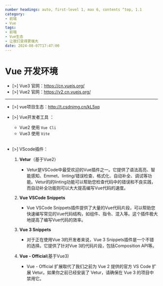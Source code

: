 ```yaml
---
number headings: auto, first-level 1, max 6, contents ^top, 1.1
category:
- 前端
- Vue
tags:
- 前端
- Vue生态
- 让我们变得更强大
date: 2024-08-07T17:47:00
---
```


# Vue 开发环境

- [>] Vue3 官网：https://cn.vuejs.org/
- [>] Vue2 官网：https://v2.cn.vuejs.org/
---
- [>] vue项目生态：http://t.csdnimg.cn/kL5xq
- [>] Vue开发者工具  ：
	- Vue2  使用 `Vue Cli`
	- Vue3 使用 `Vite`
	<br>
	
- [>] VScode插件：
	1. **Vetur**（基于Vue2）
		- Vetur是VSCode中最受欢迎的Vue插件之一。它提供了语法高亮、智能感知、Emmet、linting/错误检查、格式化、自动补全、调试等功能。Vetur的的linting功能可以帮助您检查代码中的错误和不良实践，而自动补全功能则可以大大提高编写Vue代码的速度。
	2. **Vue VSCode Snippets**
		- Vue VSCode Snippets插件提供了大量的Vue代码片段，可以帮助您快速编写常见的Vue代码结构，如组件、指令、混入等。这个插件极大地提高了编写Vue代码的效率。
	3. **Vue 3 Snippets**
		- 对于正在使用Vue 3的开发者来说，Vue 3 Snippets插件是一个不错的选择。它提供了针对Vue 3的代码片段，包括Composition API等。
	
	1. **Vue - Official**(基于Vue3)
		- Vue - Official 扩展取代了我们之前为 Vue 2 提供的官方 VS Code 扩展 Vetur。如果你之前已经安装了 Vetur，请确保在 Vue 3 的项目中禁用它。

